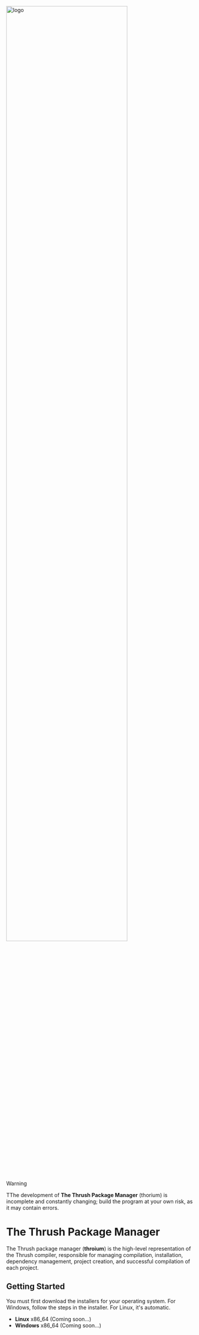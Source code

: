 <img src= "https://github.com/thrushlang/thrushc/blob/master/assets/thrushlang-logo-v1.5.png" alt= "logo" style= "width: 80%; height: 80%;"> </img>

> [!WARNING]
> TThe development of **The Thrush Package Manager** (thorium) is incomplete and constantly changing; build the program at your own risk, as it may contain errors.

# The Thrush Package Manager 

The Thrush package manager (**throium**) is the high-level representation of the Thrush compiler, responsible for managing compilation, installation, dependency management, project creation, and successful compilation of each project.

## Getting Started

You must first download the installers for your operating system. For Windows, follow the steps in the installer. For Linux, it's automatic.

- **Linux** x86_64 (Coming soon...)
- **Windows** x86_64 (Coming soon...)
